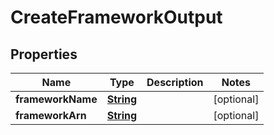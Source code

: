 

# CreateFrameworkOutput


## Properties

| Name | Type | Description | Notes |
|------------ | ------------- | ------------- | -------------|
|**frameworkName** | [**String**](String.md) |  |  [optional] |
|**frameworkArn** | [**String**](String.md) |  |  [optional] |



